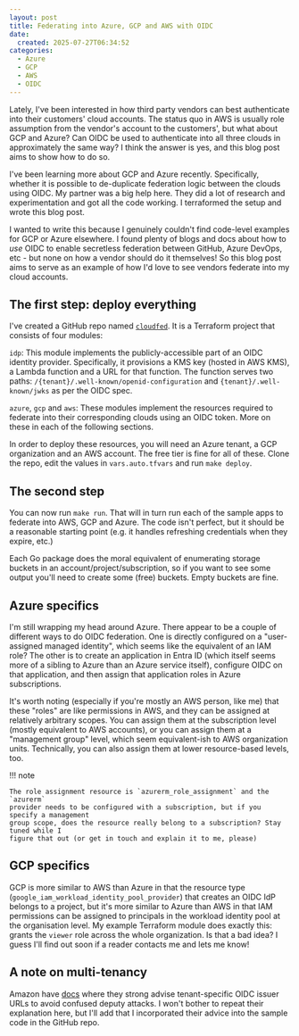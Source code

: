 ```yaml
---
layout: post
title: Federating into Azure, GCP and AWS with OIDC
date:
  created: 2025-07-27T06:34:52
categories:
  - Azure
  - GCP
  - AWS
  - OIDC
---
```


Lately, I've been interested in how third party vendors can best authenticate
into their customers' cloud accounts. The status quo in AWS is usually role assumption
from the vendor's account to the customers', but what about GCP and Azure? Can
OIDC be used to authenticate into all three clouds in approximately the same way?
I think the answer is yes, and this blog post aims to show how to do so.

<!-- more -->

I've been learning more about GCP and Azure recently. Specifically, whether it is 
possible to de-duplicate federation logic between the clouds using OIDC. My partner 
was a big help here. They did a lot of research and experimentation and got all the
code working. I terraformed the setup and wrote this blog post. 

I wanted to write this because I genuinely couldn't find code-level examples for 
GCP or Azure elsewhere. I found plenty of blogs and docs about how to _use_ OIDC 
to enable secretless federation between GitHub, Azure DevOps, etc - but none on 
how a vendor should do it themselves! So this blog post aims to serve as an example
of how I'd love to see vendors federate into my cloud accounts.

## The first step: deploy everything

I've created a GitHub repo named [`cloudfed`][cloudfed]. It is a Terraform project
that consists of four modules:

`idp`: This module implements the publicly-accessible part of an OIDC identity
provider. Specifically, it provisions a KMS key (hosted in AWS KMS), a Lambda 
function and a URL for that function. The function serves two paths: `/{tenant}/.well-known/openid-configuration`
and `{tenant}/.well-known/jwks` as per the OIDC spec.

`azure`, `gcp` and `aws`: These modules implement the resources required to 
federate into their corresponding clouds using an OIDC token. More on these in each
of the following sections.

In order to deploy these resources, you will need an Azure tenant, a GCP organization
and an AWS account. The free tier is fine for all of these. Clone the repo, edit the
values in `vars.auto.tfvars` and run `make deploy`.

## The second step

You can now run `make run`. That will in turn run each of the sample apps to federate
into AWS, GCP and Azure. The code isn't perfect, but it should be a reasonable
starting point (e.g. it handles refreshing credentials when they expire, etc.)

Each Go package does the moral equivalent of enumerating storage buckets in an 
account/project/subscription, so if you want to see some output you'll need
to create some (free) buckets. Empty buckets are fine.

## Azure specifics

I'm still wrapping my head around Azure. There appear to be a couple of different
ways to do OIDC federation. One is directly configured on a "user-assigned managed
identity", which seems like the equivalent of an IAM role? The other is to create
an application in Entra ID (which itself seems more of a sibling to Azure than an
Azure service itself), configure OIDC on that application, and then assign that
application roles in Azure subscriptions. 

It's worth noting (especially if you're mostly an AWS person, like me) that these
"roles" are like permissions in AWS, and they can be assigned at relatively 
arbitrary scopes. You can assign them at the subscription level (mostly equivalent
to AWS accounts), or you can assign them at a "management group" level, which seem
equivalent-ish to AWS organization units. Technically, you can also assign them at
lower resource-based levels, too.

!!! note

    The role assignment resource is `azurerm_role_assignment` and the `azurerm`
    provider needs to be configured with a subscription, but if you specify a management
    group scope, does the resource really belong to a subscription? Stay tuned while I
    figure that out (or get in touch and explain it to me, please)

## GCP specifics

GCP is more similar to AWS than Azure in that the resource type (`google_iam_workload_identity_pool_provider`)
that creates an OIDC IdP belongs to a project, but it's more similar to Azure 
than AWS in that IAM permissions can be assigned to principals in the workload 
identity pool at the organisation level. My example Terraform module does exactly
this: grants the `viewer` role across the whole organization. Is that a bad idea?
I guess I'll find out soon if a reader contacts me and lets me know!

## A note on multi-tenancy

Amazon have [docs][apn] where they strong advise tenant-specific OIDC issuer URLs
to avoid confused deputy attacks. I won't bother to repeat their explanation here,
but I'll add that I incorporated their advice into the sample code in the GitHub repo.

[cloudfed]: https://github.com/aidansteele/cloudfed
[apn]: https://apn-checklists.s3.amazonaws.com/foundational/partner-hosted/partner-hosted/CVLHEC5X7.html#technicalControls-cross-AccountAccess
